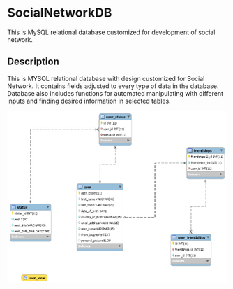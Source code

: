 # SocialNetworkDB
This is MySQL relational database customized for development of social network.

## Description

This is MYSQL relational database with design customized for Social Network. It contains fields adjusted to every type of data in the database. Database also includes functions for automated manipulating with different inputs and finding desired information in selected tables.   

![SocialNetworkDB](https://github.com/Ridvan101/SocialNetworkDB/blob/master/Social_Network_EER_Diagram.png)
